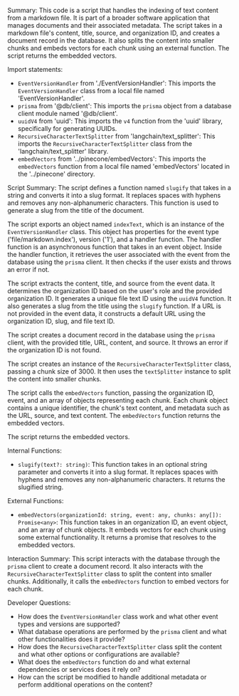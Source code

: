 Summary:
This code is a script that handles the indexing of text content from a markdown file. It is part of a broader software application that manages documents and their associated metadata. The script takes in a markdown file's content, title, source, and organization ID, and creates a document record in the database. It also splits the content into smaller chunks and embeds vectors for each chunk using an external function. The script returns the embedded vectors.

Import statements:
- `EventVersionHandler` from './EventVersionHandler': This imports the `EventVersionHandler` class from a local file named 'EventVersionHandler'.
- `prisma` from '@db/client': This imports the `prisma` object from a database client module named '@db/client'.
- `uuidV4` from 'uuid': This imports the `v4` function from the 'uuid' library, specifically for generating UUIDs.
- `RecursiveCharacterTextSplitter` from 'langchain/text_splitter': This imports the `RecursiveCharacterTextSplitter` class from the 'langchain/text_splitter' library.
- `embedVectors` from '../pinecone/embedVectors': This imports the `embedVectors` function from a local file named 'embedVectors' located in the '../pinecone' directory.

Script Summary:
The script defines a function named `slugify` that takes in a string and converts it into a slug format. It replaces spaces with hyphens and removes any non-alphanumeric characters. This function is used to generate a slug from the title of the document.

The script exports an object named `indexText`, which is an instance of the `EventVersionHandler` class. This object has properties for the event type ('file/markdown.index'), version ('1'), and a handler function. The handler function is an asynchronous function that takes in an event object. Inside the handler function, it retrieves the user associated with the event from the database using the `prisma` client. It then checks if the user exists and throws an error if not.

The script extracts the content, title, and source from the event data. It determines the organization ID based on the user's role and the provided organization ID. It generates a unique file text ID using the `uuidV4` function. It also generates a slug from the title using the `slugify` function. If a URL is not provided in the event data, it constructs a default URL using the organization ID, slug, and file text ID.

The script creates a document record in the database using the `prisma` client, with the provided title, URL, content, and source. It throws an error if the organization ID is not found.

The script creates an instance of the `RecursiveCharacterTextSplitter` class, passing a chunk size of 3000. It then uses the `textSplitter` instance to split the content into smaller chunks.

The script calls the `embedVectors` function, passing the organization ID, event, and an array of objects representing each chunk. Each chunk object contains a unique identifier, the chunk's text content, and metadata such as the URL, source, and text content. The `embedVectors` function returns the embedded vectors.

The script returns the embedded vectors.

Internal Functions:
- `slugify(text?: string)`: This function takes in an optional string parameter and converts it into a slug format. It replaces spaces with hyphens and removes any non-alphanumeric characters. It returns the slugified string.

External Functions:
- `embedVectors(organizationId: string, event: any, chunks: any[]): Promise<any>`: This function takes in an organization ID, an event object, and an array of chunk objects. It embeds vectors for each chunk using some external functionality. It returns a promise that resolves to the embedded vectors.

Interaction Summary:
This script interacts with the database through the `prisma` client to create a document record. It also interacts with the `RecursiveCharacterTextSplitter` class to split the content into smaller chunks. Additionally, it calls the `embedVectors` function to embed vectors for each chunk.

Developer Questions:
- How does the `EventVersionHandler` class work and what other event types and versions are supported?
- What database operations are performed by the `prisma` client and what other functionalities does it provide?
- How does the `RecursiveCharacterTextSplitter` class split the content and what other options or configurations are available?
- What does the `embedVectors` function do and what external dependencies or services does it rely on?
- How can the script be modified to handle additional metadata or perform additional operations on the content?